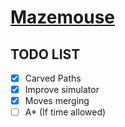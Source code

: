 # [Mazemouse](https://github.com/typinghare/mazemouse)

## TODO LIST

- [x] Carved Paths
- [x] Improve simulator
- [x] Moves merging
- [ ] A* (If time allowed)